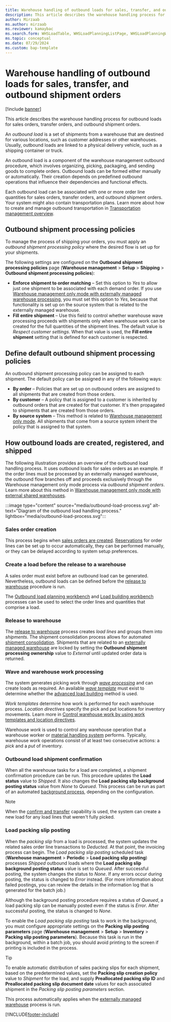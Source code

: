 ```yaml
---
title: Warehouse handling of outbound loads for sales, transfer, and outbound shipment orders
description: This article describes the warehouse handling process for outbound loads for sales, transfer, and outbound shipment orders.
author: Mirzaab
ms.author: mirzaab
ms.reviewer: kamaybac
ms.search.form: WHSLoadTable, WHSLoadPlanningListPage, WHSLoadPlanningWorkbench, WHSOutboundLoadPlanningWorkbench, WHSOutboundShipmentOrder, WHSPackingSlipPostingParameters, WHSShipPlanningListPage, WHSShipmentDetails, WHSWaveTemplateTable, WHSPostMethod, WHSWorkTemplateTable, WHSLocDirTable, WHSEWManagementSystem, InventLocations 
ms.topic: conceptual
ms.date: 07/29/2024
ms.custom: bap-template
---
```


# Warehouse handling of outbound loads for sales, transfer, and outbound shipment orders

[!include [banner](../includes/banner.md)]

This article describes the warehouse handling process for outbound loads for sales orders, transfer orders, and outbound shipment orders.

An *outbound load* is a set of shipments from a warehouse that are destined for various locations, such as customer addresses or other warehouses. Usually, outbound loads are linked to a physical delivery vehicle, such as a shipping container or truck.

An outbound load is a component of the warehouse management outbound procedure, which involves organizing, picking, packaging, and sending goods to complete orders. Outbound loads can be formed either manually or automatically. Their creation depends on predefined outbound operations that influence their dependencies and functional effects.

Each outbound load can be associated with one or more order line quantities for sales orders, transfer orders, and outbound shipment orders. Your system might also contain transportation plans. Learn more about how to create and manage outbound transportation in [Transportation management overview](../transportation/transportation-management-overview.md).

## <a name="outbound-shipment-policies"></a>Outbound shipment processing policies

To manage the process of shipping your orders, you must apply an *outbound shipment processing policy* where the desired flow is set up for your shipments.

The following settings are configured on the **Outbound shipment processing policies** page (**Warehouse management** \> **Setup** \> **Shipping** \> **Outbound shipment processing policies**):

- **Enforce shipment to order matching** – Set this option to *Yes* to allow just one shipment to be associated with each demand order. If you use [Warehouse management only mode with externally managed warehouse processing](wms-only-mode-external-shared-warehouse.md), you must set this option to *Yes*, because that functionality is set up on the source system that is related to the externally managed warehouse.
- **Fill entire shipment** – Use this field to control whether warehouse wave processing proceeds with shipments only when warehouse work can be created for the full quantities of the shipment lines. The default value is *Respect customer settings*. When that value is used, the **Fill entire shipment** setting that is defined for each customer is respected.

## Define default outbound shipment processing policies

An outbound shipment processing policy can be assigned to each shipment. The default policy can be assigned in any of the following ways:

- **By order** – Policies that are set up on outbound orders are assigned to all shipments that are created from those orders.
- **By customer** – A policy that is assigned to a customer is inherited by outbound orders that are created for that customer. It's then propagated to shipments that are created from those orders.
- **By source system** – This method is related to [Warehouse management only mode](wms-only-mode-overview.md). All shipments that come from a source system inherit the policy that is assigned to that system.

## How outbound loads are created, registered, and shipped

The following illustration provides an overview of the outbound load handling process. It uses outbound loads for sales orders as an example. If the order lines must be processed by an externally managed warehouse, the outbound flow branches off and proceeds exclusively through the Warehouse management only mode process via *outbound shipment orders*. Learn more about this method in [Warehouse management only mode with external shared warehouses](wms-only-mode-external-shared-warehouse.md).

:::image type="content" source="media/outbound-load-process.svg" alt-text="Diagram of the outbound load handling process." lightbox="media/outbound-load-process.svg":::

### Sales order creation

This process begins when [sales orders are created](../sales-marketing/tasks/create-sales-orders.md). [Reservations](../inventory/reserve-inventory-quantities.md) for order lines can be set up to occur automatically, they can be performed manually, or they can be delayed according to system setup preferences.

### Create a load before the release to a warehouse

A sales order must exist before an outbound load can be generated. Nevertheless, outbound loads can be defined before the [release to warehouse](#release-to-warehouse) procedure is run.

The [Outbound load planning workbench](tasks/use-load-planning-workbench-plan-loads-shipments.md) and [Load building workbench](../transportation/tasks/load-building-workbench.md) processes can be used to select the order lines and quantities that comprise a load.

### <a name="release-to-warehouse"></a>Release to warehouse

The [release to warehouse](release-to-warehouse-process.md) process creates *load lines* and groups them into *shipments*. The shipment consolidation process allows for automated [shipment consolidation](about-shipment-consolidation-policies.md). Shipments that are related to an [externally managed warehouse](wms-only-mode-external-shared-warehouse.md) are locked by setting the **Outbound shipment processing ownership** value to *External* until updated order data is returned.

### Wave and warehouse work processing

The system generates picking work through [*wave processing*](wave-processing.md) and can create loads as required. An available [*wave template*](wave-templates.md) must exist to determine whether the [advanced load building](advanced-load-building-during-wave.md) method is used.

*Work templates* determine how work is performed for each warehouse process. *Location directives* specify the pick and put locations for inventory movements. Learn more in [Control warehouse work by using work templates and location directives](control-warehouse-location-directives.md).

Warehouse *work* is used to control any warehouse operation that a warehouse worker or [material handling system](mhax.md) performs. Typically, warehouse work operations consist of at least two consecutive actions: a *pick* and a *put* of inventory.

### Outbound load shipment confirmation

When all the warehouse tasks for a load are completed, a shipment confirmation procedure can be run. This procedure updates the **Load status** value to *Shipped*. It also changes the **Load packing slip background posting status** value from *None* to *Queued*. This process can be run as part of an automated [background process](confirm-outbound-shipments-from-batch-jobs.md), depending on the configuration.

> [!NOTE]
> When the [confirm and transfer](confirm-and-transfer.md) capability is used, the system can create a new load for any load lines that weren't fully picked.

### <a name="load-packing-slip-posting"></a>Load packing slip posting

When the *packing slip* from a load is processed, the system updates the related sales order line transactions to *Deducted*. At that point, the invoicing process can begin. The *Load packing slip posting* scheduled task (**Warehouse management** \> **Periodic** \> **Load packing slip posting**) processes *Shipped* outbound loads where the **Load packing slip background posting status** value is set to *Queued*. After successful posting, the system changes the status to *None*. If any errors occur during posting, the status is changed to *Error* instead. (For more information about failed postings, you can review the details in the information log that is generated for the batch job.)

Although the background posting procedure requires a status of *Queued*, a load packing slip can be manually posted even if the status is *Error*. After successful posting, the status is changed to *None*.

To enable the *Load packing slip posting* task to work in the background, you must configure appropriate settings on the **Packing slip posting parameters** page (**Warehouse management** \> **Setup** \> **Inventory** \> **Packing slip posting parameters**). Because this task is run in the background, within a batch job, you should avoid printing to the screen if printing is included in the process.

> [!TIP]
> To enable automatic distribution of sales packing slips for each shipment, based on the predetermined values, set the **Packing slip creation policy** value to *Shipment* for the load, and supply **Preallocated packing slip ID** and **Preallocated packing slip document date** values for each associated shipment in the *Packing slip posting parameters* section.
>
> This process automatically applies when the [externally managed warehouse](wms-only-mode-external-shared-warehouse.md) process is run.

[!INCLUDE[footer-include](../../includes/footer-banner.md)]

